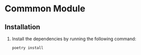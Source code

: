 # Commmon Module

## Installation

1. Install the dependencies by running the following command:

   ```bash
   poetry install

